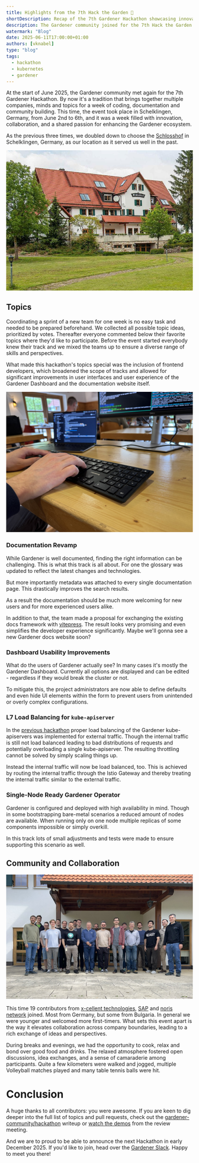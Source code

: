 ```yaml
---
title: Highlights from the 7th Hack the Garden 🔨
shortDescription: Recap of the 7th Gardener Hackathon showcasing innovative changes and community collaboration.
description: The Gardener community joined for the 7th Hack the Garden Hackathon to improve the Ecosystem.
watermark: "Blog"
date: 2025-06-11T17:00:00+01:00
authors: [vknabel]
type: "blog"
tags:
  - hackathon
  - kubernetes
  - gardener
---
```


At the start of June 2025, the Gardener community met again for the 7th Gardener Hackathon. By now it's a tradition that brings together multiple companies, minds and topics for a week of coding, documentation and community building. This time, the event took place in Schelklingen, Germany, from June 2nd to 6th, and it was a week filled with innovation, collaboration, and a shared passion for enhancing the Gardener ecosystem.

<!-- truncate -->

As the previous three times, we doubled down to choose the [Schlosshof](https://schlosshof-info.de) in Schelklingen, Germany, as our location as it served us well in the past.


![](./schlosshof.jpg)

## Topics

Coordinating a sprint of a new team for one week is no easy task and needed to be prepared beforehand. We collected all possible topic ideas, prioritized by votes. Thereafter everyone commented below their favorite topics where they'd like to participate.
Before the event started everybody knew their track and we mixed the teams up to ensure a diverse range of skills and perspectives.

What made this hackathon's topics special was the inclusion of frontend developers, which broadened the scope of tracks and allowed for significant improvements in user interfaces and user experience of the Gardener Dashboard and the documentation website itself.


![](./hack-the-garden-hands-on.jpg)

### Documentation Revamp

While Gardener is well documented, finding the right information can be challenging. This is what this track is all about. For one the glossary was updated to reflect the latest changes and technologies.

But more importantly metadata was attached to every single documentation page. This drastically improves the search results.

As a result the documentation should be much more welcoming for new users and for more experienced users alike.

In addition to that, the team made a proposal for exchanging the existing docs framework with [vitepress](https://vitepress.dev/). The result looks very promising and even simplifies the developer experience significantly. Maybe we'll gonna see a new Gardener docs website soon?

### Dashboard Usability Improvements

What do the users of Gardener actually see? In many cases it's mostly the Gardener Dashboard. Currently all options are displayed and can be edited - regardless if they would break the cluster or not.

To mitigate this, the project administrators are now able to define defaults and even hide UI elements within the form to prevent users from unintended or overly complex configurations.

### L7 Load Balancing for `kube-apiserver`

In the [previous hackathon](../../2024/05-hack-the-garden/article.md) proper load balancing of the Gardener kube-apiservers was implemented for external traffic. Though the internal traffic is still not load balanced leading to bad distributions of requests and potentially overloading a single kube-apiserver. The resulting throttling cannot be solved by simply scaling things up.

Instead the internal traffic will now be load balanced, too. This is achieved by routing the internal traffic through the Istio Gateway and thereby treating the internal traffic similar to the external traffic.

### Single-Node Ready Gardener Operator

Gardener is configured and deployed with high availability in mind. Though in some bootstrapping bare-metal scenarios a reduced amount of nodes are available.
When running only on one node multiple replicas of some components impossible or simply overkill.

In this track lots of small adjustments and tests were made to ensure supporting this scenario as well.

## Community and Collaboration


![Hackathon attendees](./hack-the-garden-attendees.jpg)

This time 19 contributors from [x-cellent technologies](https://www.x-cellent.com), [SAP](https://sap.com) and [noris network](https://www.noris.de) joined. Most from Germany, but some from Bulgaria. In general we were younger and welcomed more first-timers.  What sets this event apart is the way it elevates collaboration across company boundaries, leading to a rich exchange of ideas and perspectives.

During breaks and evenings, we had the opportunity to cook, relax and bond over good food and drinks. The relaxed atmosphere fostered open discussions, idea exchanges, and a sense of camaraderie among participants. Quite a few kilometers were walked and jogged, multiple Volleyball matches played and many table tennis balls were hit.

# Conclusion

A huge thanks to all contributors: you were awesome. If you are keen to dig deeper into the full list of topics and pull requests, check out the [gardener-community/hackathon](https://github.com/gardener-community/hackathon/tree/main/2025-06_Schelklingen) writeup or [watch the demos](https://youtu.be/TCLXovw43HA) from the review meeting.

And we are to proud to be able to announce the next Hackathon in early December 2025. If you'd like to join, head over the [Gardener Slack](https://join.slack.com/t/gardener-cloud/shared_invite/zt-33c9daems-3oOorhnqOSnldZPWqGmIBw).
Happy to meet you there!

